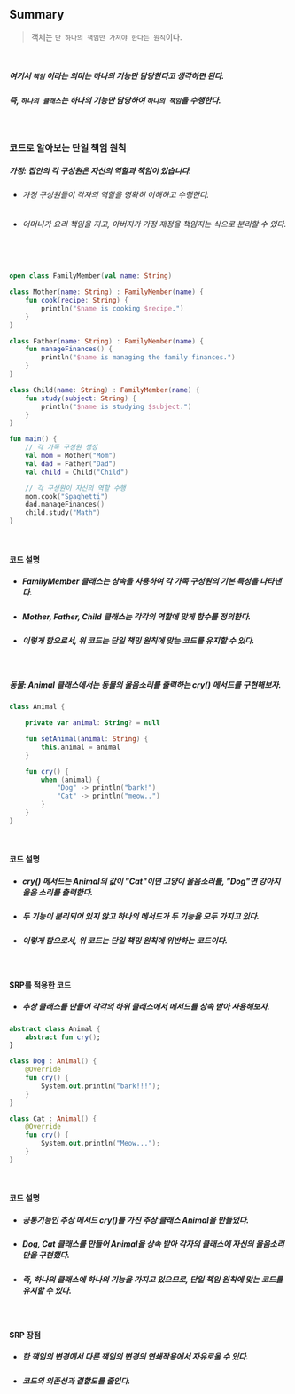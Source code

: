 ## Summary
> 객체는 ```단 하나의 책임만 가져야 한다는 원칙```이다.

<br>

##### 여기서 ```책임``` 이라는 의미는 하나의 기능만 담당한다고 생각하면 된다.
##### 즉, ```하나의 클래스```는 하나의 기능만 담당하여 ```하나의 책임```을 수행한다.

<br>

### 코드로 알아보는 단일 책임 원칙
##### 가정: 집안의 각 구성원은 자신의 역할과 책임이 있습니다.
* ###### 가정 구성원들이 각자의 역할을 명확히 이해하고 수행한다.
* ###### 어머니가 요리 책임을 지고, 아버지가 가정 재정을 책임지는 식으로 분리할 수 있다.

<br>

```kotlin

open class FamilyMember(val name: String)

class Mother(name: String) : FamilyMember(name) {
    fun cook(recipe: String) {
        println("$name is cooking $recipe.")
    }
}

class Father(name: String) : FamilyMember(name) {
    fun manageFinances() {
        println("$name is managing the family finances.")
    }
}

class Child(name: String) : FamilyMember(name) {
    fun study(subject: String) {
        println("$name is studying $subject.")
    }
}

fun main() {
    // 각 가족 구성원 생성
    val mom = Mother("Mom")
    val dad = Father("Dad")
    val child = Child("Child")

    // 각 구성원이 자신의 역할 수행
    mom.cook("Spaghetti")
    dad.manageFinances()
    child.study("Math")
}
```

<br>

#### 코드 설명
* ##### FamilyMember 클래스는 상속을 사용하여 각 가족 구성원의 기본 특성을 나타낸다.
* ##### Mother, Father, Child 클래스는 각각의 역할에 맞게 함수를 정의한다.
* ##### 이렇게 함으로서, 위 코드는 단일 책밍 원칙에 맞는 코드를 유지할 수 있다.

<br>

##### 동물: Animal 클래스에서는 동물의 울음소리를 출력하는 cry() 메서드를 구현해보자.

```kotlin
class Animal {

    private var animal: String? = null

    fun setAnimal(animal: String) {
        this.animal = animal
    }

    fun cry() {
        when (animal) {
            "Dog" -> println("bark!")
            "Cat" -> println("meow..")
        }
    }
}
```

<br>

#### 코드 설명
* ##### cry() 메서드는 Animal의 값이 "Cat"이면 고양이 울음소리를, "Dog"면 강아지 울음 소리를 출력한다.
* ##### 두 기능이 분리되어 있지 않고 하나의 메서드가 두 기능을 모두 가지고 있다.
* ##### 이렇게 함으로서, 위 코드는 단일 책밍 원칙에 위반하는 코드이다.

<br>

####  SRP를 적용한 코드
* ##### 추상 클래스를 만들어 각각의 하위 클래스에서 메서드를 상속 받아 사용해보자.

```kotlin
abstract class Animal {
    abstract fun cry();
}

class Dog : Animal() {
    @Override
    fun cry() {
        System.out.println("bark!!!");
    }
}

class Cat : Animal() {
    @Override
    fun cry() {
        System.out.println("Meow...");
    }
}
```

<br>

#### 코드 설명
* ##### 공통기능인 추상 메서드 cry()를 가진 추상 클래스 Animal을 만들었다.
* ##### Dog, Cat 클래스를 만들어 Animal을 상속 받아 각자의 클래스에 자신의 울음소리만을 구현했다.
* ##### 즉, 하나의 클래스에 하나의 기능을 가지고 있으므로, 단일 책임 원칙에 맞는 코드를 유지할 수 있다.

<br>

#### SRP 장점
* ##### 한 책임의 변경에서 다른 책임의 변경의 연쇄작용에서 자유로울 수 있다.
* ##### 코드의 의존성과 결합도를 줄인다.
